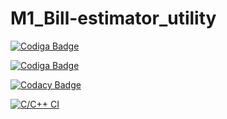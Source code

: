 # M1_Bill-estimator_utility




[![Codiga Badge](https://api.codiga.io/project/31268/score/svg)](https://app.codiga.io/public/project/31268/M1_Bill-estimator_utility/dashboard)


[![Codiga Badge](https://api.codiga.io/project/31268/status/svg)](https://app.codiga.io/public/project/31268/M1_Bill-estimator_utility/dashboard)



[![Codacy Badge](https://app.codacy.com/project/badge/Grade/0ba7fa87d4d649768113231bd4784968)](https://www.codacy.com/gh/chaitalirokhade/M1_Bill-estimator_utility/dashboard?utm_source=github.com&amp;utm_medium=referral&amp;utm_content=chaitalirokhade/M1_Bill-estimator_utility&amp;utm_campaign=Badge_Grade)


[![C/C++ CI](https://github.com/chaitalirokhade/M1_Bill-estimator_utility/actions/workflows/c-cpp.yml/badge.svg)](https://github.com/chaitalirokhade/M1_Bill-estimator_utility/actions/workflows/c-cpp.yml)
